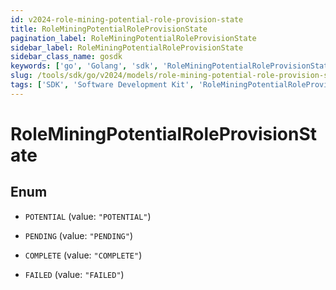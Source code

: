 ```yaml
---
id: v2024-role-mining-potential-role-provision-state
title: RoleMiningPotentialRoleProvisionState
pagination_label: RoleMiningPotentialRoleProvisionState
sidebar_label: RoleMiningPotentialRoleProvisionState
sidebar_class_name: gosdk
keywords: ['go', 'Golang', 'sdk', 'RoleMiningPotentialRoleProvisionState', 'V2024RoleMiningPotentialRoleProvisionState'] 
slug: /tools/sdk/go/v2024/models/role-mining-potential-role-provision-state
tags: ['SDK', 'Software Development Kit', 'RoleMiningPotentialRoleProvisionState', 'V2024RoleMiningPotentialRoleProvisionState']
---
```


# RoleMiningPotentialRoleProvisionState

## Enum


* `POTENTIAL` (value: `"POTENTIAL"`)

* `PENDING` (value: `"PENDING"`)

* `COMPLETE` (value: `"COMPLETE"`)

* `FAILED` (value: `"FAILED"`)


